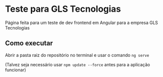 # Teste para GLS Tecnologias
 Página feita para um teste de dev frontend em Angular para a empresa GLS Tecnologias

## Como executar
 Abrir a pasta raiz do repositório no terminal e usar o comando `ng serve` 
 
 (Talvez seja necessário usar `npm update --force` antes para a aplicação funcionar)
